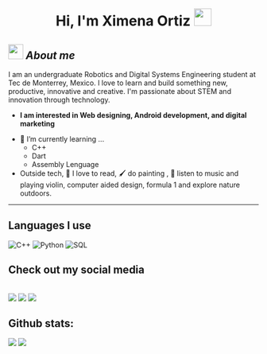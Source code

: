 <h1 align="center">Hi, I'm Ximena Ortiz <img src="https://media.giphy.com/media/hvRJCLFzcasrR4ia7z/giphy.gif" width="35"></h1>


## <img src="https://media.giphy.com/media/ObNTw8Uzwy6KQ/giphy.gif" width="30px">&nbsp;***About me***

I am an undergraduate Robotics and Digital Systems Engineering student at Tec de Monterrey, Mexico. I love to learn and build something new, productive, innovative and creative. I'm passionate about STEM and innovation through technology.
* **I am interested in Web designing, Android development, and digital marketing**
- 🌱 I’m currently learning ...
  - C++
  - Dart
  - Assembly Lenguage
- Outside tech, 📖 I love to read, 🖌️ do painting , 🎵 listen to music and playing violin, computer aided design, formula 1 and explore nature outdoors.

---
 ## Languages I use
![C++](https://img.shields.io/badge/-C++-000000?style=flat&logo=c%2B%2B)
![Python](https://img.shields.io/badge/-Python-000000?style=flat&logo=python)
![SQL](https://img.shields.io/badge/-SQL-000000?style=flat&logo=postgresql)

 ## Check out my social media
<br>	
<a target="_blank" href="https://www.linkedin.com/in/ximena-ortiz-g%C3%B3mez-bb31a3267/"><img src="https://img.shields.io/badge/-LinkedIn-0077B5?style=for-the-badge&logo=Linkedin&logoColor=white"></img></a>
<a target="_blank" href="https://www.instagram.com/ximeortiizz?igsh=MWk2dWcweTNsYXNraA%3D%3D&utm_source=qr "><img src="https://img.shields.io/badge/Instagram-E4405F?style=for-the-badge&logo=instagram&logoColor=white"></img></a>
<a target="_blank" href="mailto:xortizg20@gmail.com"><img src="https://img.shields.io/badge/-Gmail-D14836?style=for-the-badge&logo=Gmail&logoColor=white"></img></a>
<br>
</p>

<h2>Github stats:</h2> 

[![](https://github-readme-stats.vercel.app/api?username=ximeortiizz&show_icons=true&theme=tokyonight&hide_border=true&locale=en)](https://github.com/ximeortiizz)
[![](https://github-readme-streak-stats.herokuapp.com/?user=ximeortiizz&theme=material-palenight)](https://github.com/ximeortiizz)
</div>




  
